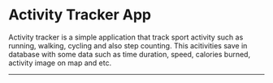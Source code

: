 # Activity Tracker App
Activity tracker is a simple application that track sport activity such as running, walking, cycling and also step counting. This acitivities save in database
with some data such as time duration, speed, calories burned, activity image on map and etc.  

--------------------------------------------------------------------------------------------------------------------------------------------------------------
